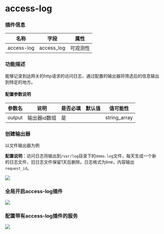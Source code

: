 # access-log
### 插件信息

| 名称       | 字段       | 属性     |
| ---------- | ---------- | -------- |
| access-log | access_log | 可观测性 |

### 功能描述

能够记录到达网关的http请求的访问日志，通过配置的输出器将筛选后的信息输出到特定的地方。

#### 配置参数说明

| 参数名 | 说明         | 是否必填 | 默认值 | 值可能性     |
| ------ | ------------ | -------- | ------ | ------------ |
| output | 输出器id数组 | 是       |        | string_array |

### 创建输出器

以文件输出器为例

**配置说明**：访问日志将输出到`/var/log`目录下的`demo.log`文件，每天生成一个新的日志文件，旧日志文件保留1天后删除。日志格式为line，内容输出`request_id`。

![](http://data.eolinker.com/course/71ZtYVF7c48281eef1a4db89de2c76c5d2b6539cd55042e.gif)

### 全局开启access-log插件

![](http://data.eolinker.com/course/4aFT7J954fee3b3162e62c412a85b73d05186c155a28c18.gif)

### 配置带有access-log插件的服务

![](http://data.eolinker.com/course/QK4EULed4f7d776e82dfcb0e80cf84701f571c7fb2fd91a.gif)
